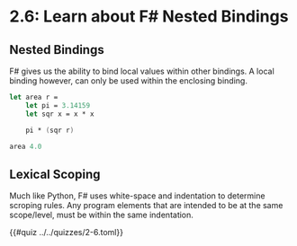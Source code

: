 # 2.6: Learn about F# Nested Bindings

## Nested Bindings
F# gives us the ability to bind local values within other bindings.
A local binding however, can only be used within the enclosing binding.

```fsharp
let area r =
    let pi = 3.14159
    let sqr x = x * x

    pi * (sqr r)

area 4.0
```

## Lexical Scoping
Much like Python, F# uses white-space and indentation to determine scroping rules.
Any program elements that are intended to be at the same scope/level, must be within
the same indentation.

{{#quiz ../../quizzes/2-6.toml}}

